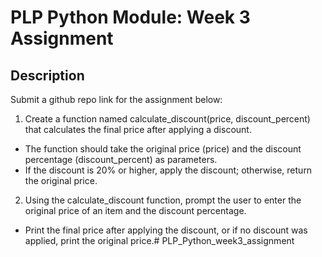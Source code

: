 # PLP Python Module: Week 3 Assignment

## Description
Submit a github repo link for the assignment below:

1. Create a function named calculate_discount(price, discount_percent) that calculates the final price after applying a discount. 
- The function should take the original price (price) and the discount percentage (discount_percent) as parameters. 
- If the discount is 20% or higher, apply the discount; otherwise, return the original price.

2. Using the calculate_discount function, prompt the user to enter the original price of an item and the discount percentage. 
- Print the final price after applying the discount, or if no discount was applied, print the original price.# PLP_Python_week3_assignment
